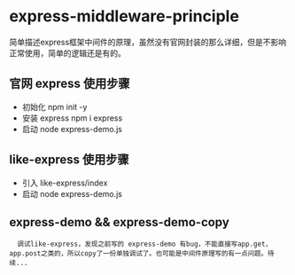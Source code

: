 # express-middleware-principle
简单描述express框架中间件的原理，虽然没有官网封装的那么详细，但是不影响正常使用，简单的逻辑还是有的。

## 官网 express 使用步骤
- 初始化 npm init -y
- 安装 express npm i express
- 启动 node express-demo.js

## like-express 使用步骤
- 引入 like-express/index
- 启动 node express-demo.js

## express-demo && express-demo-copy
    
      调试like-express，发现之前写的 express-demo 有bug，不能直接写app.get，app.post之类的，所以copy了一份单独调试了。也可能是中间件原理写的有一点问题。待续...
